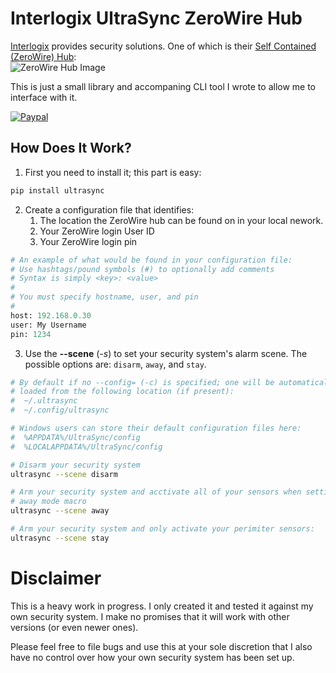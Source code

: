 # Interlogix UltraSync ZeroWire Hub
[Interlogix](https://www.interlogix.com/) provides security solutions. One of which is their [Self Contained (ZeroWire) Hub](https://www.interlogix.com/intrusion/product/ultrasync-selfcontained-hub):<br/>![ZeroWire Hub Image](https://raw.githubusercontent.com/caronc/ultrasync/master/static/zerowire_hub.jpeg)

This is just a small library and accompaning CLI tool I wrote to allow me to interface with it.

[![Paypal](https://img.shields.io/badge/paypal-donate-green.svg)](https://www.paypal.com/cgi-bin/webscr?cmd=_s-xclick&hosted_button_id=MHANV39UZNQ5E)

## How Does It Work?
1. First you need to install it; this part is easy:
```bash
pip install ultrasync
```

2. Create a configuration file that identifies:
   1. The location the ZeroWire hub can be found on in your local nework.
   1. Your ZeroWire login User ID
   1. Your ZeroWire login pin
```python
# An example of what would be found in your configuration file:
# Use hashtags/pound symbols (#) to optionally add comments
# Syntax is simply <key>: <value>
#
# You must specify hostname, user, and pin
#
host: 192.168.0.30
user: My Username
pin: 1234
```
3. Use the **--scene** (*-s*) to set your security system's alarm scene.  The possible options are: `disarm`, `away`, and `stay`.
```bash
# By default if no --config= (-c) is specified; one will be automatically
# loaded from the following location (if present):
#  ~/.ultrasync
#  ~/.config/ultrasync

# Windows users can store their default configuration files here:
#  %APPDATA%/UltraSync/config
#  %LOCALAPPDATA%/UltraSync/config

# Disarm your security system
ultrasync --scene disarm

# Arm your security system and acctivate all of your sensors when setting the
# away mode macro
ultrasync --scene away

# Arm your security system and only activate your perimiter sensors:
ultrasync --scene stay
```

# Disclaimer
This is a heavy work in progress.  I only created it and tested it against my own security system. I make no promises that it will work with other versions (or even newer ones).

Please feel free to file bugs and use this at your sole discretion that I also have no control over how your own security system has been set up.
